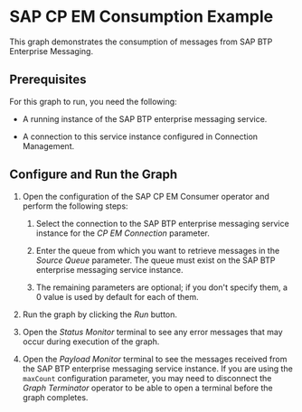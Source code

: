 <!-- loio789a630cfa0f453aaef20c560e19e785 -->

# SAP CP EM Consumption Example

This graph demonstrates the consumption of messages from SAP BTP Enterprise Messaging.



<a name="loio789a630cfa0f453aaef20c560e19e785__section_wws_fqs_1nb"/>

## Prerequisites

For this graph to run, you need the following:

-   A running instance of the SAP BTP enterprise messaging service.

-   A connection to this service instance configured in Connection Management.



<a name="loio789a630cfa0f453aaef20c560e19e785__section_itp_js5_bgb"/>

## Configure and Run the Graph

1.  Open the configuration of the SAP CP EM Consumer operator and perform the following steps:
    1.  Select the connection to the SAP BTP enterprise messaging service instance for the *CP EM Connection* parameter.

    2.  Enter the queue from which you want to retrieve messages in the *Source Queue* parameter. The queue must exist on the SAP BTP enterprise messaging service instance.
    3.  The remaining parameters are optional; if you don't specify them, a 0 value is used by default for each of them.

2.  Run the graph by clicking the *Run* button.
3.  Open the *Status Monitor* terminal to see any error messages that may occur during execution of the graph.
4.  Open the *Payload Monitor* terminal to see the messages received from the SAP BTP enterprise messaging service instance. If you are using the `maxCount` configuration parameter, you may need to disconnect the *Graph Terminator* operator to be able to open a terminal before the graph completes.

